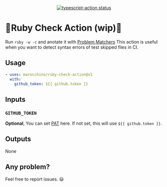<p align="center">
  <a href="https://github.com/actions/typescript-action/actions"><img alt="typescript-action status" src="https://github.com/actions/typescript-action/workflows/build-test/badge.svg"></a>
</p>

# 🚧Ruby Check Action (wip)🚧

Run `ruby -w -c` and anotate it with [Problem Matchers](https://github.com/actions/toolkit/blob/f0b00fd201c7ddf14e1572a10d5fb4577c4bd6a2/packages/core/README.md)
This action is useful when you want to detect syntax errors of test skipped files in CI.

## Usage

```yaml
- uses: marocchino/ruby-check-action@v1
  with:
    github_token: ${{ github.token }}
```

## Inputs

### `GITHUB_TOKEN`

**Optional**, You can set [PAT](https://docs.github.com/en/github/authenticating-to-github/creating-a-personal-access-token) here. If not set, this will use `${{ github.token }}`.

## Outputs

None

## Any problem?

Feel free to report issues. 😃
